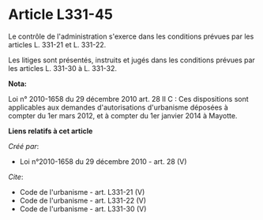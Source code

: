 # Article L331-45

Le contrôle de l'administration s'exerce dans les conditions prévues par les articles L. 331-21 et L. 331-22. 

Les litiges sont présentés, instruits et jugés dans les conditions prévues par les articles L. 331-30 à L. 331-32.

**Nota:**

Loi n° 2010-1658 du 29 décembre 2010 art. 28 II C : Ces dispositions sont applicables aux demandes d'autorisations
d'urbanisme déposées à compter du 1er mars 2012, et à compter du 1er janvier 2014 à Mayotte.

**Liens relatifs à cet article**

_Créé par_:

  - Loi n°2010-1658 du 29 décembre 2010 - art. 28 (V)

_Cite_:

  - Code de l'urbanisme - art. L331-21 (V)
  - Code de l'urbanisme - art. L331-22 (V)
  - Code de l'urbanisme - art. L331-30 (V)
